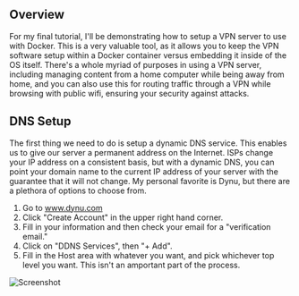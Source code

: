 ## Overview

For my final tutorial, I'll be demonstrating how to setup a VPN server to use with Docker.
This is a very valuable tool, as it allows you to keep the VPN software setup within a 
Docker container versus embedding it inside of the OS itself. There's a whole myriad of 
purposes in using a VPN server, including managing content from a home computer while being
away from home, and you can also use this for routing traffic through a VPN while browsing with
public wifi, ensuring your security against attacks.

## DNS Setup

The first thing we need to do is setup a dynamic DNS service. This enables us to give our server
a permanent address on the Internet. ISPs change your IP address on a consistent basis, but with 
a dynamic DNS, you can point your domain name to the current IP address of your server with the
guarantee that it will not change. My personal favorite is Dynu, but there are a plethora of options
to choose from.

1. Go to www.dynu.com
2. Click "Create Account" in the upper right hand corner.
3. Fill in your information and then check your email for a "verification email."
4. Click on "DDNS Services", then "+ Add".
5. Fill in the Host area with whatever you want, and pick whichever top level you want. This 
isn't an amportant part of the process. 

![Screenshot](https://user-images.githubusercontent.com/30271499/30568130-7162fb90-9c88-11e7-9206-04fddec9595a.png)
